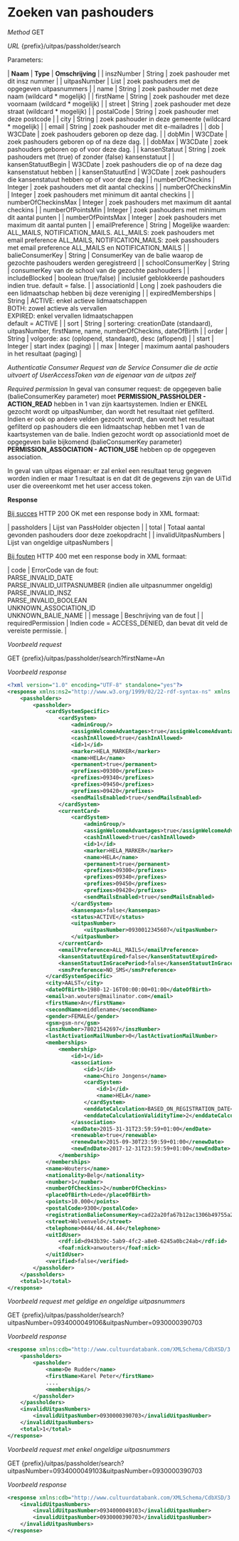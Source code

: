 ---
---

# Zoeken van pashouders

_Method_
GET

_URL_
{prefix}/uitpas/passholder/search

Parameters:

| **Naam** | **Type** | **Omschrijving** |
| inszNumber | String | zoek pashouder met dit insz nummer |
| uitpasNumber | List<String> | zoek pashouders met de opgegeven uitpasnummers |
| name | String | zoek pashouder met deze naam (wildcard * mogelijk) |
| firstName | String | zoek pashouder met deze voornaam (wildcard * mogelijk) |
| street | String | zoek pashouder met deze straat (wildcard * mogelijk) |
| postalCode | String | zoek pashouder met deze postcode |
| city | String | zoek pashouder in deze gemeente (wildcard * mogelijk) |
| email | String | zoek pashouder met dit e-mailadres |
| dob | W3CDate | zoek pashouders geboren op deze dag. |
| dobMin | W3CDate | zoek pashouders geboren op of na deze dag. |
| dobMax | W3CDate | zoek pashouders geboren op of voor deze dag. |
| kansenStatuut | String | zoek pashouders met (true) of zonder (false) kansenstatuut |
| kansenStatuutBegin | W3CDate | zoek pashouders die op of na deze dag kansenstatuut hebben |
| kansenStatuutEnd | W3CDate | zoek pashouders die kansenstatuut hebben op of voor deze dag |
| numberOfCheckins | Integer | zoek pashouders met dit aantal checkins |
| numberOfCheckinsMin | Integer | zoek pashouders met minimum dit aantal checkins |
| numberOfCheckinsMax | Integer | zoek pashouders met maximum dit aantal checkins |
| numberOfPointsMin | Integer | zoek pashouders met minimum dit aantal punten |
| numberOfPointsMax | Integer | zoek pashouders met maximum dit aantal punten |
| emailPreference | String | Mogelijke waarden: ALL_MAILS, NOTIFICATION_MAILS. ALL_MAILS: zoek pashouders met email preference ALL_MAILS, NOTIFICATION_MAILS: zoek passhouders met email preference ALL_MAILS en NOTIFICATION_MAILS |
| balieConsumerKey | String | ConsumerKey van de balie waarop de gezochte pashouders werden geregistreerd |
| schoolConsumerKey | String | consumerKey van de school van de gezochte pashouders |
| includeBlocked | boolean (true/false) | inclusief geblokkeerde pashouders indien true. default = false. |
| associationId | Long | zoek pashouders die een lidmaatschap hebben bij deze vereniging |
| expiredMemberships | String | ACTIVE: enkel actieve lidmaatschappen<br> BOTH: zowel actieve als vervallen<br> EXPIRED: enkel vervallen lidmaatschappen<br> default = ACTIVE |
| sort | String | sortering: creationDate (standaard), uitpasNumber, firstName, name, numberOfCheckins, dateOfBirth |
| order | String | volgorde: asc (oplopend, standaard), desc (aflopend) |
| start | Integer | start index (paging) |
| max | Integer | maximum aantal pashouders in het resultaat (paging) |

_Authenticatie_
_Consumer Request van de Service Consumer die de actie uitvoert of UserAccessToken van de eigenaar van de uitpas zelf_

_Required permission_
In geval van consumer request: de opgegeven balie (balieConsumerKey parameter) moet **PERMISSION_PASSHOLDER - ACTION_READ** hebben in 1 van zijn kaartsystemen. Indien er ENKEL gezocht wordt op uitpasNumber, dan wordt het resultaat niet gefilterd. Indien er ook op andere velden gezocht wordt, dan wordt het resultaat gefilterd op pashouders die een lidmaatschap hebben met 1 van de kaartsystemen van de balie.
Indien gezocht wordt op associationId moet de opgegeven balie bijkomend (balieConsumerKey parameter) **PERMISSION_ASSOCIATION - ACTION_USE** hebben op de opgegeven association.

In geval van uitpas eigenaar: er zal enkel een resultaat terug gegeven worden indien er maar 1 resultaat is en dat dit de gegevens zijn van de UiTid user die overeenkomt met het user access token.

**Response**

<u>Bij succes</u>
HTTP 200 OK met een response body in XML formaat:

| passholders | Lijst van PassHolder objecten |
| total | Totaal aantal gevonden pashouders door deze zoekopdracht |
| invalidUitpasNumbers | Lijst van ongeldige uitpasNumbers |

<u>Bij fouten</u>
HTTP 400 met een response body in XML formaat:

| code | ErrorCode van de fout:<br>PARSE_INVALID_DATE<br>PARSE_INVALID_UITPASNUMBER (indien alle uitpasnummer ongeldig)<br>PARSE_INVALID_INSZ<br>PARSE_INVALID_BOOLEAN<br>UNKNOWN_ASSOCIATION_ID<br>UNKNOWN_BALIE_NAME |
| message | Beschrijving van de fout |
| requiredPermission | Indien code = ACCESS_DENIED, dan bevat dit veld de vereiste permissie. |

_Voorbeeld request_

GET {prefix}/uitpas/passholder/search?firstName=An

_Voorbeeld response_


~~~xml
<?xml version="1.0" encoding="UTF-8" standalone="yes"?>
<response xmlns:ns2="http://www.w3.org/1999/02/22-rdf-syntax-ns" xmlns:ns3="http://xmlns.com/foaf/0.1/">
    <passholders>
        <passholder>
            <cardSystemSpecific>
                <cardSystem>
                    <adminGroup/>
                    <assignWelcomeAdvantages>true</assignWelcomeAdvantages>
                    <cashInAllowed>true</cashInAllowed>
                    <id>1</id>
                    <marker>HELA_MARKER</marker>
                    <name>HELA</name>
                    <permanent>true</permanent>
                    <prefixes>09300</prefixes>
                    <prefixes>09340</prefixes>
                    <prefixes>09450</prefixes>
                    <prefixes>09420</prefixes>
                    <sendMailsEnabled>true</sendMailsEnabled>
                </cardSystem>
                <currentCard>
                    <cardSystem>
                        <adminGroup/>
                        <assignWelcomeAdvantages>true</assignWelcomeAdvantages>
                        <cashInAllowed>true</cashInAllowed>
                        <id>1</id>
                        <marker>HELA_MARKER</marker>
                        <name>HELA</name>
                        <permanent>true</permanent>
                        <prefixes>09300</prefixes>
                        <prefixes>09340</prefixes>
                        <prefixes>09450</prefixes>
                        <prefixes>09420</prefixes>
                        <sendMailsEnabled>true</sendMailsEnabled>
                    </cardSystem>
                    <kansenpas>false</kansenpas>
                    <status>ACTIVE</status>
                    <uitpasNumber>
                        <uitpasNumber>0930012345607</uitpasNumber>
                    </uitpasNumber>
                </currentCard>
                <emailPreference>ALL_MAILS</emailPreference>
                <kansenStatuutExpired>false</kansenStatuutExpired>
                <kansenStatuutInGracePeriod>false</kansenStatuutInGracePeriod>
                <smsPreference>NO_SMS</smsPreference>
            </cardSystemSpecific>
            <city>AALST</city>
            <dateOfBirth>1980-12-16T00:00:00+01:00</dateOfBirth>
            <email>an.wouters@mailinator.com</email>
            <firstName>An</firstName>
            <secondName>middlename</secondName>
            <gender>FEMALE</gender>
            <gsm>gsm-nr</gsm>
            <inszNumber>78021542697</inszNumber>
            <lastActivationMailNumber>0</lastActivationMailNumber>
            <memberships>
                <membership>
                    <id>1</id>
                    <association>
                        <id>1</id>
                        <name>Chiro Jongens</name>
                        <cardSystem>
                            <id>1</id>
                            <name>HELA</name>
                        </cardSystem>
                        <enddateCalculation>BASED_ON_REGISTRATION_DATE</enddateCalculation>
                        <enddateCalculationValidityTime>2</enddateCalculationValidityTime>
                    </association>
                    <endDate>2015-31-31T23:59:59+01:00</endDate>
                    <renewable>true</renewable>
                    <renewDate>2015-09-30T23:59:59+01:00</renewDate>
                    <newEndDate>2017-12-31T23:59:59+01:00</newEndDate>
                </membership>
            </memberships>
            <name>Wouters</name>
            <nationality>Belg</nationality>
            <number>1</number>
            <numberOfCheckins>2</numberOfCheckins>
            <placeOfBirth>Lede</placeOfBirth>
            <points>10.000</points>
            <postalCode>9300</postalCode>
            <registrationBalieConsumerKey>cad22a20fa67b12ac1306b49755a2f7e</registrationBalieConsumerKey>
            <street>Wolvenveld</street>
            <telephone>0444/44.44.44</telephone>
            <uitIdUser>
                <rdf:id>d943b39c-5ab9-4fc2-a8e0-6245a0bc24ab</rdf:id>
                <foaf:nick>anwouters</foaf:nick>
            </uitIdUser>
            <verified>false</verified>
        </passholder>
    </passholders>
    <total>1</total>
</response>
~~~


_Voorbeeld request met geldige en ongeldige uitpasnummers_

GET {prefix}/uitpas/passholder/search?uitpasNumber=0934000049106&uitpasNumber=0930000390703

_Voorbeeld response_


~~~xml
<response xmlns:cdb="http://www.cultuurdatabank.com/XMLSchema/CdbXSD/3.1/FINAL" xmlns:foaf="http://xmlns.com/foaf/0.1/" xmlns:geo="http://www.w3.org/2003/01/geo/wgs84_pos#" xmlns:rdf="http://www.w3.org/1999/02/22-rdf-syntax-ns">
    <passholders>
        <passholder>
            <name>De Rudder</name>
            <firstName>Karel Peter</firstName>
            ....
            <memberships/>
        </passholder>
    </passholders>
    <invalidUitpasNumbers>
        <invalidUitpasNumber>0930000390703</invalidUitpasNumber>
    </invalidUitpasNumbers>
    <total>1</total>
</response>
~~~


_Voorbeeld request met enkel ongeldige uitpasnummers_

GET {prefix}/uitpas/passholder/search?uitpasNumber=0934000049103&uitpasNumber=0930000390703

_Voorbeeld response_


~~~xml
<response xmlns:cdb="http://www.cultuurdatabank.com/XMLSchema/CdbXSD/3.1/FINAL" xmlns:foaf="http://xmlns.com/foaf/0.1/" xmlns:geo="http://www.w3.org/2003/01/geo/wgs84_pos#" xmlns:rdf="http://www.w3.org/1999/02/22-rdf-syntax-ns">
    <invalidUitpasNumbers>
        <invalidUitpasNumber>0934000049103</invalidUitpasNumber>
        <invalidUitpasNumber>0930000390703</invalidUitpasNumber>
    </invalidUitpasNumbers>
</response>
~~~
